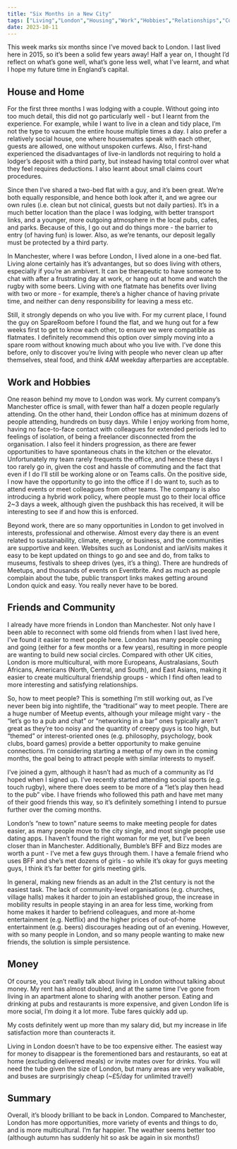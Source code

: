 ```yaml
---
title: "Six Months in a New City"
tags: ["Living","London","Housing","Work","Hobbies","Relationships","Communities","Networking"]
date: 2023-10-11
---
```


This week marks six months since I’ve moved back to London. I last lived here in 2015, so it’s been a solid few years away! Half a year on, I thought I’d reflect on what’s gone well, what’s gone less well, what I’ve learnt, and what I hope my future time in England’s capital.

## House and Home

For the first three months I was lodging with a couple. Without going into too much detail, this did not go particularly well - but I learnt from the experience. For example, while I want to live in a clean and tidy place, I’m not the type to vacuum the entire house multiple times a day. I also prefer a relatively social house, one where housemates speak with each other, guests are allowed, one without unspoken curfews. Also, I first-hand experienced the disadvantages of live-in landlords not requiring to hold a lodger’s deposit with a third party, but instead having total control over what they feel requires deductions. I also learnt about small claims court procedures.

Since then I’ve shared a two-bed flat with a guy, and it’s been great. We’re both equally responsible, and hence both look after it, and we agree our own rules (i.e. clean but not clinical, guests but not daily parties). It’s in a much better location than the place I was lodging, with better transport links, and a younger, more outgoing atmosphere in the local pubs, cafes, and parks. Because of this, I go out and do things more - the barrier to entry (of having fun) is lower. Also, as we’re tenants, our deposit legally must be protected by a third party.

In Manchester, where I was before London, I lived alone in a one-bed flat. Living alone certainly has it’s advantanges, but so does living with others, especially if you’re an ambivert. It can be therapeutic to have someone to chat with after a frustrating day at work, or hang out at home and watch the rugby with some beers. Living with one flatmate has benefits over living with two or more - for example, there’s a higher chance of having private time, and neither can deny responsibility for leaving a mess etc.

Still, it strongly depends on who you live with. For my current place, I found the guy on SpareRoom before I found the flat, and we hung out for a few weeks first to get to know each other, to ensure we were compatible as flatmates. I definitely recommend this option over simply moving into a spare room without knowing much about who you live with. I’ve done this before, only to discover you’re living with people who never clean up after themselves, steal food, and think 4AM weekday afterparties are acceptable.

## Work and Hobbies

One reason behind my move to London was work. My current company’s Manchester office is small, with fewer than half a dozen people regularly attending. On the other hand, their London office has at minimum dozens of people attending, hundreds on busy days. While I enjoy working from home, having no face-to-face contact with colleagues for extended periods led to feelings of isolation, of being a freelancer disconnected from the organisation. I also feel it hinders progression, as there are fewer opportunities to have spontaneous chats in the kitchen or the elevator. Unfortunately my team rarely frequents the office, and hence these days I too rarely go in, given the cost and hassle of commuting and the fact that even if I do I’ll still be working alone or on Teams calls. On the positive side, I now have the opportunity to go into the office if I do want to, such as to attend events or meet colleagues from other teams. The company is also introducing a hybrid work policy, where people must go to their local office 2~3 days a week, although given the pushback this has received, it will be interesting to see if and how this is enforced.

Beyond work, there are so many opportunities in London to get involved in interests, professional and otherwise. Almost every day there is an event related to sustainability, climate, energy, or business, and the communities are supportive and keen. Websites such as Londonist and ianVisits makes it easy to be kept updated on things to go and see and do, from talks to museums, festivals to sheep drives (yes, it’s a thing). There are hundreds of Meetups, and thousands of events on Eventbrite. And as much as people complain about the tube, public transport links makes getting around London quick and easy. You really never have to be bored.

## Friends and Community

I already have more friends in London than Manchester. Not only have I been able to reconnect with some old friends from when I last lived here, I’ve found it easier to meet people here. London has many people coming and going (either for a few months or a few years), resulting in more people are wanting to build new social circles. Compared with other UK cities, London is more multicultural, with more Europeans, Australasians, South Africans, Americans (North, Central, and South), and East Asians, making it easier to create multicultural friendship groups - which I find often lead to more interesting and satisfying relationships.

So, how to meet people? This is something I’m still working out, as I’ve never been big into nightlife, the “traditional” way to meet people. There are a huge number of Meetup events, although your mileage might vary - the “let’s go to a pub and chat” or “networking in a bar” ones typically aren’t great as they’re too noisy and the quantity of creepy guys is too high, but “themed” or interest-oriented ones (e.g. philosophy, psychology, book clubs, board games) provide a better opportunity to make genuine connections. I’m considering starting a meetup of my own in the coming months, the goal being to attract people with similar interests to myself.

I’ve joined a gym, although it hasn’t had as much of a community as I’d hoped when I signed up. I’ve recently started attending social sports (e.g. touch rugby), where there does seem to be more of a “let’s play then head to the pub” vibe. I have friends who followed this path and have met many of their good friends this way, so it’s definitely something I intend to pursue further over the coming months.

London’s “new to town” nature seems to make meeting people for dates easier, as many people move to the city single, and most single people use dating apps. I haven’t found the right woman for me yet, but I’ve been closer than in Manchester. Additionally, Bumble’s BFF and Bizz modes are worth a punt - I’ve met a few guys through them. I have a female friend who uses BFF and she’s met dozens of girls - so while it’s okay for guys meeting guys, I think it’s far better for girls meeting girls.

In general, making new friends as an adult in the 21st century is not the easiest task. The lack of community-level organisations (e.g. churches, village halls) makes it harder to join an established group, the increase in mobility results in people staying in an area for less time, working from home makes it harder to befriend colleagues, and more at-home entertainment (e.g. Netflix) and the higher prices of out-of-home entertainment (e.g. beers) discourages heading out of an evening. However, with so many people in London, and so many people wanting to make new friends, the solution is simple persistence.

## Money

Of course, you can’t really talk about living in London without talking about money. My rent has almost doubled, and at the same time I’ve gone from living in an apartment alone to sharing with another person. Eating and drinking at pubs and restaurants is more expensive, and given London life is more social, I’m doing it a lot more. Tube fares quickly add up.

My costs definitely went up more than my salary did, but my increase in life satisfaction more than counteracts it.

Living in London doesn’t have to be too expensive either. The easiest way for money to disappear is the forementioned bars and restaurants, so eat at home (excluding delivered meals) or invite mates over for drinks. You will need the tube given the size of London, but many areas are very walkable, and buses are surprisingly cheap (~£5/day for unlimited travel!)

## Summary

Overall, it’s bloody brilliant to be back in London. Compared to Manchester, London has more opportunities, more variety of events and things to do, and is more multicultural. I’m far happier. The weather seems better too (although autumn has suddenly hit so ask be again in six months!)
